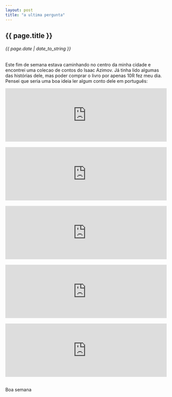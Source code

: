 ```yaml
---
layout: post
title: "a ultima pergunta"
---
```


## {{ page.title }}
###### {{ page.date | date_to_string }}

Este fim de semana estava caminhando no centro da minha cidade e encontrei uma colecao de contos do Isaac Azimov. Já tinha lido algumas das histórias dele, mas poder comprar o livro por apenas 10R fez meu dia. Pensei que seria uma boa ideia ler algum conto dele em português:

<iframe width="100%" height="166" scrolling="no" frameborder="no" src="https://w.soundcloud.com/player/?url=http%3A%2F%2Fapi.soundcloud.com%2Ftracks%2F63470080"> </iframe><br><br>
<iframe width="100%" height="166" scrolling="no" frameborder="no" src="https://w.soundcloud.com/player/?url=http%3A%2F%2Fapi.soundcloud.com%2Ftracks%2F63470796"> </iframe><br><br>
<iframe width="100%" height="166" scrolling="no" frameborder="no" src="https://w.soundcloud.com/player/?url=http%3A%2F%2Fapi.soundcloud.com%2Ftracks%2F63472120"> </iframe><br><br>
<iframe width="100%" height="166" scrolling="no" frameborder="no" src="https://w.soundcloud.com/player/?url=http%3A%2F%2Fapi.soundcloud.com%2Ftracks%2F63472262"> </iframe><br><br>
<iframe width="100%" height="166" scrolling="no" frameborder="no" src="https://w.soundcloud.com/player/?url=http%3A%2F%2Fapi.soundcloud.com%2Ftracks%2F63472434"> </iframe><br><br>

Boa semana
